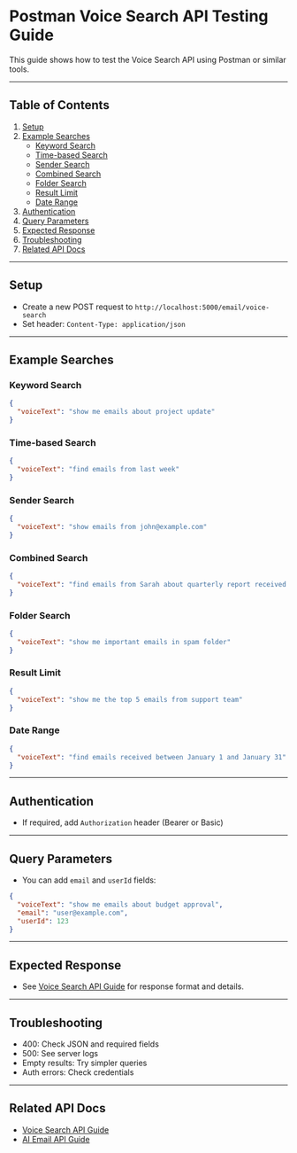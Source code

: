 # Postman Voice Search API Testing Guide

This guide shows how to test the Voice Search API using Postman or similar tools.

---

## Table of Contents

1. [Setup](#setup)
2. [Example Searches](#example-searches)
   - [Keyword Search](#keyword-search)
   - [Time-based Search](#time-based-search)
   - [Sender Search](#sender-search)
   - [Combined Search](#combined-search)
   - [Folder Search](#folder-search)
   - [Result Limit](#result-limit)
   - [Date Range](#date-range)
3. [Authentication](#authentication)
4. [Query Parameters](#query-parameters)
5. [Expected Response](#expected-response)
6. [Troubleshooting](#troubleshooting)
7. [Related API Docs](#related-api-docs)

---

## Setup

- Create a new POST request to `http://localhost:5000/email/voice-search`
- Set header: `Content-Type: application/json`

---

## Example Searches

### Keyword Search

```json
{
  "voiceText": "show me emails about project update"
}
```

### Time-based Search

```json
{
  "voiceText": "find emails from last week"
}
```

### Sender Search

```json
{
  "voiceText": "show emails from john@example.com"
}
```

### Combined Search

```json
{
  "voiceText": "find emails from Sarah about quarterly report received in March"
}
```

### Folder Search

```json
{
  "voiceText": "show me important emails in spam folder"
}
```

### Result Limit

```json
{
  "voiceText": "show me the top 5 emails from support team"
}
```

### Date Range

```json
{
  "voiceText": "find emails received between January 1 and January 31"
}
```

---

## Authentication

- If required, add `Authorization` header (Bearer or Basic)

---

## Query Parameters

- You can add `email` and `userId` fields:

```json
{
  "voiceText": "show me emails about budget approval",
  "email": "user@example.com",
  "userId": 123
}
```

---

## Expected Response

- See [Voice Search API Guide](docs/VOICE_SEARCH_API_GUIDE.md) for response format and details.

---

## Troubleshooting

- 400: Check JSON and required fields
- 500: See server logs
- Empty results: Try simpler queries
- Auth errors: Check credentials

---

## Related API Docs

- [Voice Search API Guide](docs/VOICE_SEARCH_API_GUIDE.md)
- [AI Email API Guide](docs/AI_EMAIL_API_GUIDE.md)
